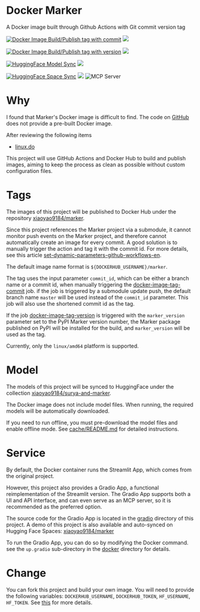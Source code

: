 # Docker Marker

A Docker image built through Github Actions with Git commit version tag

[![Docker Image Build/Publish tag with commit](https://github.com/xiaoyao9184/docker-marker/actions/workflows/docker-image-tag-commit.yml/badge.svg)](https://github.com/xiaoyao9184/docker-marker/actions/workflows/docker-image-tag-commit.yml) [![](https://img.shields.io/docker/v/xiaoyao9184/marker)](https://hub.docker.com/r/xiaoyao9184/marker)

[![Docker Image Build/Publish tag with version](https://github.com/xiaoyao9184/docker-marker/actions/workflows/docker-image-tag-version.yml/badge.svg)](https://github.com/xiaoyao9184/docker-marker/actions/workflows/docker-image-tag-version.yml) [![](https://img.shields.io/docker/v/xiaoyao9184/marker/1.9.1)](https://hub.docker.com/r/xiaoyao9184/marker)

[![HuggingFace Model Sync](https://github.com/xiaoyao9184/docker-marker/actions/workflows/hf-model-sync.yml/badge.svg)](https://github.com/xiaoyao9184/docker-marker/actions/workflows/hf-model-sync.yml) [![](https://img.shields.io/badge/HuggingFace-model-8b2cff?logo=huggingface)](https://huggingface.co/collections/xiaoyao9184/surya-and-marker-68635abc74f33ef5d5be792d)

[![HuggingFace Space Sync](https://github.com/xiaoyao9184/docker-marker/actions/workflows/hf-space-sync.yml/badge.svg)](https://github.com/xiaoyao9184/docker-marker/actions/workflows/hf-space-sync.yml) [![](https://img.shields.io/badge/HuggingFace-space-ff9f44?logo=huggingface)](https://huggingface.co/spaces/xiaoyao9184/marker) ![](https://badge.mcpx.dev?type=server 'MCP Server')

# Why

I found that Marker's Docker image is difficult to find.
The code on [GitHub](https://github.com/VikParuchuri/marker) does not provide a pre-built Docker image.

After reviewing the following items

- [linux.do](https://linux.do/t/topic/239082)

This project will use GitHub Actions and Docker Hub to build and publish images,
aiming to keep the process as clean as possible without custom configuration files.

# Tags

The images of this project will be published to Docker Hub under the repository [xiaoyao9184/marker](https://hub.docker.com/r/xiaoyao9184/marker).

Since this project references the Marker project via a submodule, it cannot monitor push events on the Marker project, and therefore cannot automatically create an image for every commit.
A good solution is to manually trigger the action and tag it with the commit id. For more details, see this article [set-dynamic-parameters-github-workflows-en](https://damienaicheh.github.io/github/actions/2022/01/20/set-dynamic-parameters-github-workflows-en.html).

The default image name format is `${DOCKERHUB_USERNAME}/marker`.

The tag uses the input parameter `commit_id`,
which can be either a branch name or a commit id,
when manually triggering the [docker-image-tag-commit](./.github/workflows/docker-image-tag-commit.yml) job.
if the job is triggered by a submodule update push,
the default branch name `master` will be used instead of the `commit_id` parameter.
This job will also use the shortened commit id as the tag.

If the job [docker-image-tag-version](./.github/workflows/docker-image-tag-version.yml) is triggered with the `marker_version` parameter set to the PyPI Marker version number,
the Marker package published on PyPI will be installed for the build,
and `marker_version` will be used as the tag.

Currently, only the `linux/amd64` platform is supported.

# Model

The models of this project will be synced to HuggingFace under the collection [xiaoyao9184/surya-and-marker](https://huggingface.co/collections/xiaoyao9184/surya-and-marker-68635abc74f33ef5d5be792d).

The Docker image does not include model files.
When running, the required models will be automatically downloaded.

If you need to run offline, you must pre-download the model files and enable offline mode.
See [cache/README.md](./cache/README.md) for detailed instructions.

# Service

By default, the Docker container runs the Streamlit App, which comes from the original project.

However, this project also provides a Gradio App, a functional reimplementation of the Streamlit version.
The Gradio App supports both a UI and API interface, and can even serve as an MCP server,
so it is recommended as the preferred option.

The source code for the Gradio App is located in the [gradio](./gradio) directory of this project.
A demo of this project is also available and auto-synced on Hugging Face Spaces: [xiaoyao9184/marker](https://huggingface.co/spaces/xiaoyao9184/marker)

To run the Gradio App, you can do so by modifying the Docker command. see the `up.gradio` sub-directory in the [docker](./docker) directory for details.

# Change

You can fork this project and build your own image. You will need to provide the following variables: `DOCKERHUB_USERNAME`, `DOCKERHUB_TOKEN`, `HF_USERNAME`, `HF_TOKEN`.
See [this](https://github.com/docker/login-action#docker-hub) for more details.
